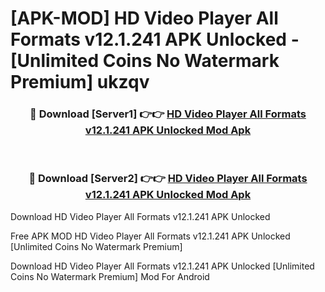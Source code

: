 # [APK-MOD] HD Video Player All Formats v12.1.241 APK Unlocked - [Unlimited Coins No Watermark Premium] ukzqv



<div align="center">
<h3>🔴 Download [Server1] 👉👉 <a href="https://momento.my/?title=HD_Video_Player_All_Formats_v12.1.241_APK_Unlocked">HD Video Player All Formats v12.1.241 APK Unlocked Mod Apk</a></h3><br>

<h3>🔴 Download [Server2] 👉👉 <a href="https://momento.my/?title=HD_Video_Player_All_Formats_v12.1.241_APK_Unlocked">HD Video Player All Formats v12.1.241 APK Unlocked Mod Apk</a></h3>
</div>



Download HD Video Player All Formats v12.1.241 APK Unlocked 

Free APK MOD HD Video Player All Formats v12.1.241 APK Unlocked [Unlimited Coins No Watermark Premium]

Download HD Video Player All Formats v12.1.241 APK Unlocked [Unlimited Coins No Watermark Premium] Mod For Android
